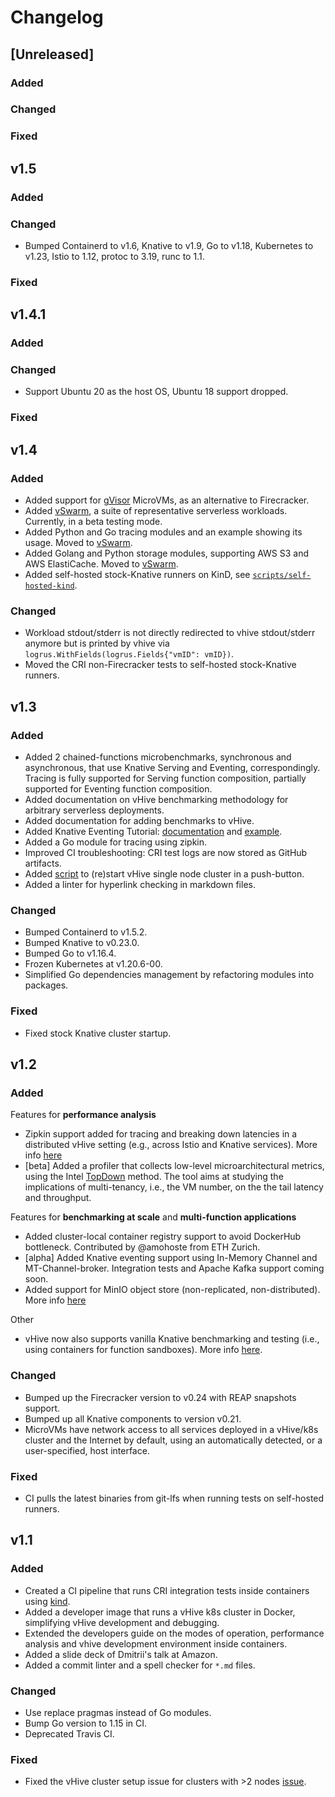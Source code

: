 # Changelog

## [Unreleased]

### Added

### Changed

### Fixed


## v1.5

### Added

### Changed
- Bumped Containerd to v1.6, Knative to v1.9, Go to v1.18, Kubernetes to v1.23, Istio to 1.12, protoc to 3.19, runc to 1.1.

### Fixed


## v1.4.1

### Added

### Changed
- Support Ubuntu 20 as the host OS, Ubuntu 18 support dropped.

### Fixed


## v1.4

### Added

- Added support for [gVisor](https://gvisor.dev) MicroVMs, as an alternative to Firecracker.
- Added [vSwarm](https://github.com/vhive-serverless/vSwarm), a suite of representative serverless workloads.
Currently, in a beta testing mode.
- Added Python and Go tracing modules and an example showing its usage.
Moved to [vSwarm](https://github.com/vhive-serverless/vSwarm/tree/main/utils/tracing).
- Added Golang and Python storage modules, supporting AWS S3 and AWS ElastiCache.
Moved to [vSwarm](https://github.com/vhive-serverless/vSwarm/tree/main/utils/storage).
- Added self-hosted stock-Knative runners on KinD,
see [`scripts/self-hosted-kind`](./scripts/self-hosted-kind/).

### Changed

- Workload stdout/stderr is not directly redirected to vhive stdout/stderr anymore
but is printed by vhive via `logrus.WithFields(logrus.Fields{"vmID": vmID})`.
- Moved the CRI non-Firecracker tests to self-hosted stock-Knative runners.


## v1.3

### Added

- Added 2 chained-functions microbenchmarks, synchronous and asynchronous, that use Knative Serving and Eventing, correspondingly.
Tracing is fully supported for Serving function composition, partially supported for Eventing function composition.
- Added documentation on vHive benchmarking methodology
for arbitrary serverless deployments.
- Added documentation for adding benchmarks to vHive.
- Added Knative Eventing Tutorial: [documentation](./docs/knative/eventing.md) and [example](./examples/knative-eventing-tutorial).
- Added a Go module for tracing using zipkin.
- Improved CI troubleshooting: CRI test logs are now stored as GitHub artifacts.
- Added [script](./scripts/cloudlab/start_onenode_vhive_cluster.sh) to (re)start vHive single node cluster in a push-button.
- Added a linter for hyperlink checking in markdown files.

### Changed

- Bumped Containerd to v1.5.2.
- Bumped Knative to v0.23.0.
- Bumped Go to v1.16.4.
- Frozen Kubernetes at v1.20.6-00.
- Simplified Go dependencies management by refactoring modules into packages.

### Fixed

- Fixed stock Knative cluster startup.


## v1.2

### Added

Features for **performance analysis**
- Zipkin support added for tracing and breaking down latencies in a distributed vHive setting (e.g., across Istio and Knative services).
More info [here](./docs/developers_guide.md#Knative-request-tracing)
- [beta] Added a profiler that collects low-level microarchitectural metrics,
using the Intel [TopDown](https://ieeexplore.ieee.org/document/6844459) method.
The tool aims at studying the implications of multi-tenancy, i.e., the VM number,  on the the tail latency and throughput.

Features for **benchmarking at scale** and **multi-function applications**
- Added cluster-local container registry support to avoid DockerHub bottleneck. Contributed by @amohoste from ETH Zurich.
- [alpha] Added Knative eventing support using In-Memory Channel and MT-Channel-broker.
Integration tests and Apache Kafka support coming soon.
- Added support for MinIO object store (non-replicated, non-distributed).
More info [here](./docs/developers_guide.md#MinIO-S3-service)

Other
- vHive now also supports vanilla Knative benchmarking and testing (i.e., using containers for function sandboxes).
More info [here](./docs/developers_guide.md#Testing-stock-Knative-images).

### Changed
- Bumped up the Firecracker version to v0.24 with REAP snapshots support.
- Bumped up all Knative components to version v0.21.
- MicroVMs have network access to all services deployed in a vHive/k8s cluster and the Internet by default,
using an automatically detected, or a user-specified, host interface.

### Fixed
- CI pulls the latest binaries from git-lfs when running tests on self-hosted runners.

## v1.1

### Added

- Created a CI pipeline that runs CRI integration tests inside containers using [kind](https://kind.sigs.k8s.io/).
- Added a developer image that runs a vHive k8s cluster in Docker, simplifying vHive development and debugging.
- Extended the developers guide on the modes of operation, performance analysis and vhive development environment inside containers.
- Added a slide deck of Dmitrii's talk at Amazon.
- Added a commit linter and a spell checker for `*.md` files.

### Changed

- Use replace pragmas instead of Go modules.
- Bump Go version to 1.15 in CI.
- Deprecated Travis CI.

### Fixed

- Fixed the vHive cluster setup issue for clusters with >2 nodes [issue](https://github.com/vhive-serverless/vhive/issues/94).
